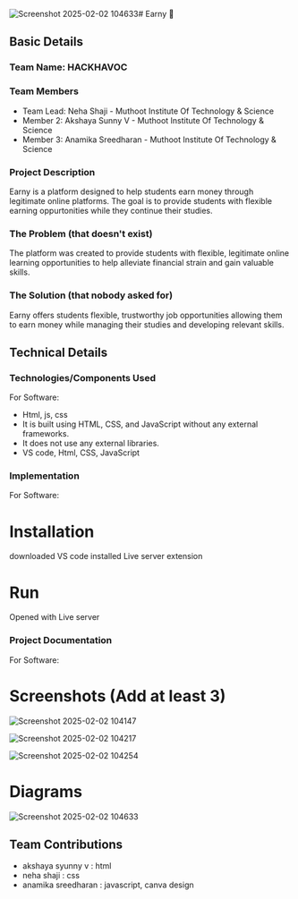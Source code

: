 ![Screenshot 2025-02-02 104633](https://github.com/user-attachments/assets/97ab3f6b-550f-4d97-b4cd-2667ec49dcb0)# Earny 🎯

## Basic Details
### Team Name: HACKHAVOC


### Team Members
- Team Lead: Neha Shaji - Muthoot Institute Of Technology & Science
- Member 2: Akshaya Sunny V - Muthoot Institute Of Technology & Science
- Member 3: Anamika Sreedharan - Muthoot Institute Of Technology & Science

### Project Description
Earny is a platform designed to help students earn money through legitimate online platforms. The goal is to provide students with flexible earning oppurtonities while they continue their studies.

### The Problem (that doesn't exist)
The platform was created to provide students with flexible, legitimate online learning opportunities to help alleviate financial strain and gain valuable skills.

### The Solution (that nobody asked for)
Earny offers students flexible, trustworthy job opportunities allowing them to earn money while managing their studies and developing relevant skills.

## Technical Details
### Technologies/Components Used
For Software:
- Html, js, css
- It is built using HTML, CSS, and JavaScript without any external frameworks.
- It does not use any external libraries.
- VS code, Html, CSS, JavaScript


### Implementation
For Software:
# Installation
downloaded VS code
installed Live server extension

# Run
Opened with Live server

### Project Documentation
For Software:

# Screenshots (Add at least 3)

![Screenshot 2025-02-02 104147](https://github.com/user-attachments/assets/8db169a5-bdab-4032-b2a2-2872b7c489a3)

![Screenshot 2025-02-02 104217](https://github.com/user-attachments/assets/4dc11f3a-6b02-48b3-bab6-b9cf17bc59a6)

![Screenshot 2025-02-02 104254](https://github.com/user-attachments/assets/e252a6ec-bee3-49b8-b368-3afb80f66d68)


# Diagrams
![Screenshot 2025-02-02 104633](https://github.com/user-attachments/assets/1b7cf3f5-8814-4987-b03d-d6223afec92c)


## Team Contributions
- akshaya syunny v : html
- neha shaji : css
- anamika sreedharan : javascript, canva design
